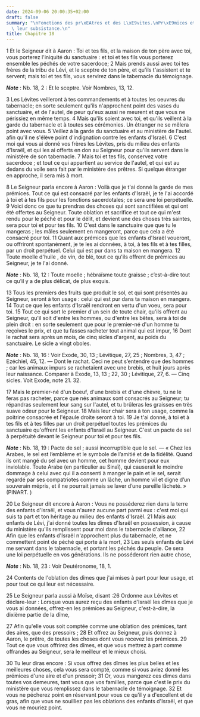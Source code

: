 ```yaml
---
date: 2024-09-06 20:00:35+02:00
draft: false
summary: "\nFonctions des pr\xEAtres et des L\xE9vites.\nPr\xE9mices et d\xEEmes pour\
  \ leur subsistance.\n"
title: Chapitre 18
---
```





1 Et le Seigneur dit à Aaron : Toi et tes fils, et la maison de ton père avec toi, vous porterez l'iniquité du sanctuaire : et toi et tes fils vous porterez ensemble les péchés de votre sacerdoce; 2 Mais prends aussi avec toi tes frères de la tribu de Lévi, et le sceptre de ton père, et qu'ils t'assistent et te servent; mais toi et tes fils, vous servirez dans le tabernacle du témoignage.

***Note*** :  Nb. 18, 2 : Et le sceptre. Voir Nombres, 13, 12.

3 Les Lévites veilleront à tes commandements et à toutes les oeuvres du tabernacle; en sorte seulement qu'ils n'approchent point des vases du sanctuaire, et de l'autel, de peur qu'eux aussi ne meurent et que vous ne périssiez en même temps. 4 Mais qu'ils soient avec toi, et qu'ils veillent à la garde du tabernacle et à toutes ses cérémonies. Un étranger ne se mêlera point avec vous. 5 Veillez à la garde du sanctuaire et au ministère de l'autel. afin qu'il ne s'élève point d'indignation contre les enfants d'Israël. 6 C'est moi qui vous ai donné vos frères les Lévites, pris du milieu des enfants d'Israël, et qui les ai offerts en don au Seigneur pour qu'ils servent dans le ministère de son tabernacle. 7 Mais toi et tes fils, conservez votre sacerdoce ; et tout ce qui appartient au service de l'autel, et qui est au dedans du voile sera fait par le ministère des prêtres. Si quelque étranger en approche, il sera mis à mort.


8 Le Seigneur parla encore à Aaron : Voilà que je t'ai donné la garde de mes prémices. Tout ce qui est consacré par les enfants d'Israël, je te l'ai accordé à toi et à tes fils pour les fonctions sacerdotales; ce sera une loi perpétuelle. 9 Voici donc ce que tu prendras des choses qui sont sanctifiées et qui ont été offertes au Seigneur. Toute oblation et sacrifice et tout ce qui m'est rendu pour le péché et pour le délit, et devient une des choses très saintes, sera pour toi et pour tes fils. 10 C'est dans le sanctuaire que que tu le mangeras ; les mâles seulement en mangeront, parce que cela a été consacré pour toi. 11 Quant aux prémices que les enfants d'Israël voueront, ou offriront spontanément, je te les ai données, à toi, à tes fils et à tes filles, par un droit perpétuel. Celui qui est pur dans ta maison en mangera. 12 Toute moelle d'huile , de vin, de blé, tout ce qu'ils offrent de prémices au Seigneur, je te l'ai donné.

***Note*** :  Nb. 18, 12 : Toute moelle ; hébraïsme toute graisse ; c’est-à-dire tout ce qu’il y a de plus délicat, de plus exquis.

13 Tous les premiers des fruits que produit le sol, et qui sont présentés au Seigneur, seront à ton usage : celui qui est pur dans ta maison en mangera. 14 Tout ce que les enfants d'Israël rendront en vertu d'un voeu, sera pour toi. 15 Tout ce qui sort le premier d'un sein de toute chair, qu'ils offrent au Seigneur, qu'il soit d'entre les hommes, ou d'entre les bêtes, sera à toi de plein droit : en sorte seulement que pour le premier-né d'un homme tu reçoives le prix, et que tu fasses racheter tout animal qui est impur, 16 Dont le rachat sera après un mois, de cinq sicles d'argent, au poids du sanctuaire. Le sicle a vingt oboles.

***Note*** :  Nb. 18, 16 : Voir Exode, 30, 13 ; Lévitique, 27, 25 ; Nombres, 3, 47 ; Ezéchiel, 45, 12. ― Dont le rachat. Ceci ne peut s’entendre que des hommes ; car les animaux impurs se rachetaient avec une brebis, et huit jours après leur naissance. Comparer à Exode, 13, 13 ; 22, 30 ; Lévitique, 27, 6. ― Cinq sicles. Voit Exode, note 21. 32.

17 Mais le premier-né d'un boeuf, d'une brebis et d'une chèvre, tu ne le feras pas racheter, parce que nés animaux sont consacrés au Seigneur; tu répandras seulement leur sang sur l'autel, et tu brûleras les graisses en très suave odeur pour le Seigneur. 18 Mais leur chair sera à ton usage, comme la poitrine consacrée et l'épaule droite seront à toi. 19 Je t'ai donné, à toi et à tes fils et à tes filles par un droit perpétuel toutes les prémices du sanctuaire qu'offrent les enfants d'Israël au Seigneur. C'est un pacte de sel à perpétuité devant le Seigneur pour toi et pour tes fils.

***Note*** :  Nb. 18, 19 : Pacte de sel ; aussi incorruptible que le sel. ― « Chez les Arabes, le sel est l’emblème et le symbole de l’amitié et de la fidélité. Quand ils ont mangé du sel avec un homme, cet homme devient pour eux inviolable. Toute Arabe (en particulier au Sinaï), qui causerait le moindre dommage à celui avec qui il a consenti à manger le pain et le sel, serait regardé par ses compatriotes comme un lâche, un homme vil et digne d’un souverain mépris, et il ne pourrait jamais se laver d’une pareille lâcheté. » (PINART. )


20 Le Seigneur dit encore à Aaron : Vous ne posséderez rien dans la terre des enfants d'Israël, et vous n'aurez aucune part parmi eux : c'est moi qui suis ta part et ton héritage au milieu des enfants d'Israël. 21 Mais aux enfants de Lévi, j'ai donné toutes les dîmes d'Israël en possession, à cause du ministère qu'ils remplissent pour moi dans le tabernacle d'alliance, 22 Afin que les enfants d'Israël n'approchent plus du tabernacle, et ne commettent point de péché qui porte à la mort, 23 Les seuls enfants de Lévi me servant dans le tabernacle, et portant les péchés du peuple. Ce sera une loi perpétuelle en vos générations. Ils ne posséderont rien autre chose,

***Note*** :  Nb. 18, 23 : Voir Deutéronome, 18, 1.

24 Contents de l'oblation des dîmes que j'ai mises à part pour leur usage, et pour tout ce qui leur est nécessaire.


25 Le Seigneur parla aussi à Moïse, disant :26 Ordonne aux Lévites et déclare-leur : Lorsque vous aurez reçu des enfants d'Israël les dîmes que je vous ai données, offrez-en les prémices au Seigneur, c'est-à-dire, la dixième partie de la dîme,


27 Afin qu'elle vous soit comptée comme une oblation des prémices, tant des aires, que des pressoirs ; 28 Et offrez au Seigneur, puis donnez à Aaron, le prêtre, de toutes les choses dont vous recevez les prémices. 29 Tout ce que vous offrirez des dîmes, et que vous mettrez à part comme offrandes au Seigneur, sera le meilleur et le mieux choisi.


30 Tu leur diras encore : Si vous offrez des dîmes les plus belles et les meilleures choses, cela vous sera compté, comme si vous aviez donné les prémices d'une aire et d'un pressoir; 31 Or, vous mangerez ces dîmes dans toutes vos demeures, tant vous que vos familles, parce que c'est le prix du ministère que vous remplissez dans le tabernacle de témoignage. 32 Et vous ne pécherez point en réservant pour vous ce qu'il y a d'excellent et de gras, afin que vous ne souilliez pas les oblations des enfants d'Israël, et que vous ne mouriez point.

